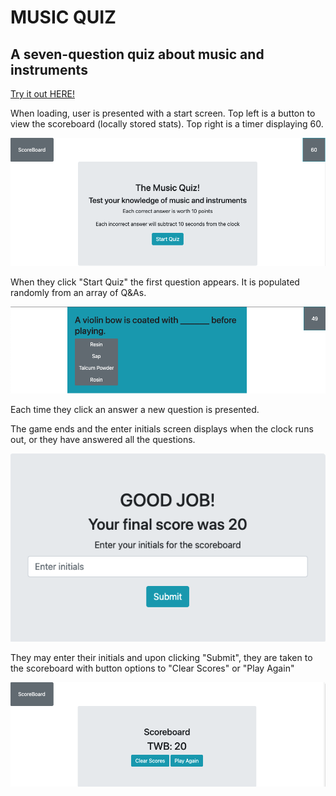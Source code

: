 # MUSIC QUIZ

## A seven-question quiz about music and instruments

[Try it out HERE!](https://tbro4.github.io/code-quiz/)

When loading, user is presented with a start screen. Top left is a button to view the scoreboard (locally stored stats). Top right is a timer displaying 60.

![Start Screen](./assets/images/Start%20Screen.png)

When they click "Start Quiz" the first question appears. It is populated randomly from an array of Q&As.

![Question](./assets/images/Question.png)

Each time they click an answer a new question is presented.

The game ends and the enter initials screen displays when the clock runs out, or they have answered all the questions.

![Enter Initials Screen](./assets/images/Initials%20Screen.png)

They may enter their initials and upon clicking "Submit", they are taken to the scoreboard with button options to "Clear Scores" or "Play Again"

![Scoreboard](./assets/images/Scoreboard.png)
